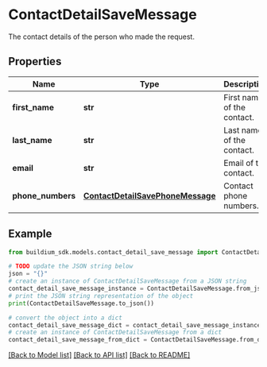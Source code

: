 # ContactDetailSaveMessage

The contact details of the person who made the request.

## Properties

Name | Type | Description | Notes
------------ | ------------- | ------------- | -------------
**first_name** | **str** | First name of the contact. | 
**last_name** | **str** | Last name of the contact. | [optional] 
**email** | **str** | Email of the contact. | [optional] 
**phone_numbers** | [**ContactDetailSavePhoneMessage**](ContactDetailSavePhoneMessage.md) | Contact phone numbers. | [optional] 

## Example

```python
from buildium_sdk.models.contact_detail_save_message import ContactDetailSaveMessage

# TODO update the JSON string below
json = "{}"
# create an instance of ContactDetailSaveMessage from a JSON string
contact_detail_save_message_instance = ContactDetailSaveMessage.from_json(json)
# print the JSON string representation of the object
print(ContactDetailSaveMessage.to_json())

# convert the object into a dict
contact_detail_save_message_dict = contact_detail_save_message_instance.to_dict()
# create an instance of ContactDetailSaveMessage from a dict
contact_detail_save_message_from_dict = ContactDetailSaveMessage.from_dict(contact_detail_save_message_dict)
```
[[Back to Model list]](../README.md#documentation-for-models) [[Back to API list]](../README.md#documentation-for-api-endpoints) [[Back to README]](../README.md)


